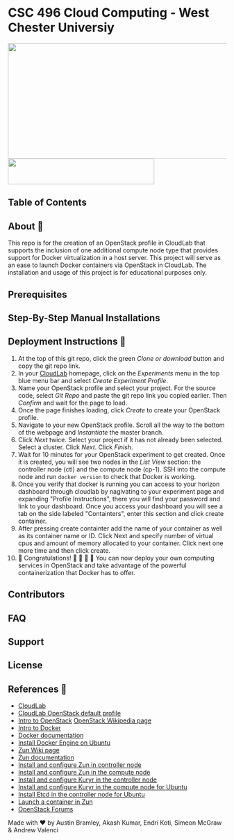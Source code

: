 # CSC 496 Cloud Computing - West Chester Universiy

<img src="https://github.com/ab922530/496-cloud-project/blob/master/images/openstack-docker.png" width="519" height="266"><img src="https://github.com/ab922530/496-cloud-project/blob/master/images/cloudlab-image.png" width="337" height="59">

## Table of Contents

## About :whale:
This repo is for the creation of an OpenStack profile in CloudLab that supports the inclusion of one additional compute node type that provides support for Docker virtualization in a host server.
This project will serve as an ease to launch Docker containers via OpenStack in CloudLab.
The installation and usage of this project is for educational purposes only.

## Prerequisites

## Step-By-Step Manual Installations

## Deployment Instructions :hammer:
1. At the top of this git repo, click the green *Clone or download* button and copy the git repo link.
2. In your [CloudLab](https://www.cloudlab.us/) homepage, click on the *Experiments* menu in the top blue menu bar and select *Create Experiment Profile*.
3. Name your OpenStack profile and select your project. For the source code, select *Git Repo* and paste the git repo link you copied earlier. Then *Confirm* and wait for the page to load.
4. Once the page finishes loading, click *Create* to create your OpenStack profile.
5. Navigate to your new OpenStack profile. Scroll all the way to the bottom of the webpage and *Instantiate* the master branch.
6. Click *Next* twice. Select your project if it has not already been selected. Select a cluster. Click *Next*. Click *Finish*.
7. Wait for 10 minutes for your OpenStack experiment to get created. Once it is created, you will see two nodes in the *List View* section: the controller node (ctl) and the compute node (cp-1). SSH into the compute node and run `docker version` to check that Docker is working.
8. Once you verify that docker is running you can access to your horizon dashboard through cloudlab by nagivating to your experiment page and expanding "Profile Instructions", there you will find your password and link to your dashboard. Once you access your dashboard you will see a tab on the side labeled "Containters", enter this section and click create container. 
9. After pressing create containter add the name of your container as well as its container name or ID. Click Next and specify number of virtual cpus and amount of memory allocated to your container. Click next one more time and then click create.
10. :tada: Congratulations! :tada: :clap: :clap: :clap: You can now deploy your own computing services in OpenStack and take advantage of the powerful containerization that Docker has to offer.

## Contributors

## FAQ

## Support 

## License

## References :page_with_curl:
- [CloudLab](https://www.cloudlab.us)
- [CloudLab OpenStack default profile](https://gitlab.flux.utah.edu/johnsond/openstack-build-ubuntu)
- [Intro to OpenStack](https://www.openstack.org/software/)
[OpenStack Wikipedia page](https://en.wikipedia.org/wiki/OpenStack)
- [Intro to Docker](https://docs.docker.com/get-started/)
- [Docker documentation](https://docs.docker.com/get-docker/)
- [Install Docker Engine on Ubuntu](https://docs.docker.com/engine/install/ubuntu/)
- [Zun Wiki page](https://wiki.openstack.org/wiki/Zun)
- [Zun documentation](https://docs.openstack.org/zun/latest/)
- [Install and configure Zun in controller node](https://docs.openstack.org/zun/latest/install/controller-install.html)
- [Install and configure Zun in the compute node](https://docs.openstack.org/zun/latest/install/compute-install.html)
- [Install and configure Kuryr in the controller node](https://docs.openstack.org/kuryr-libnetwork/latest/install/controller-install.html)
- [Install and configure Kuryr in the compute node for Ubuntu](https://docs.openstack.org/kuryr-libnetwork/latest/install/compute-install-ubuntu.html)
- [Install Etcd in the controller node for Ubuntu](https://docs.openstack.org/install-guide/environment-etcd-ubuntu.html)
- [Launch a container in Zun](https://docs.openstack.org/zun/latest/install/launch-container.html)
- [OpenStack Forums](https://ask.openstack.org/)

Made with :heart: by Austin Bramley, Akash Kumar, Endri Koti, Simeon McGraw & Andrew Valenci
